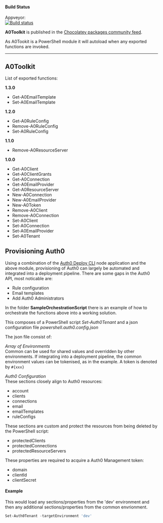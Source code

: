 #### Build Status
Appveyor:  
[![Build status](https://ci.appveyor.com/api/projects/status/05kpfdxqr0fskj59?svg=true)](https://ci.appveyor.com/project/amido/a0toolkit)

**A0Toolkit** is published in the [Chocolatey packages community feed](https://chocolatey.org/packages/A0Toolkit).

As A0Tookit is a PowerShell module it will autoload when any exported functions are invoked.


---
## A0Toolkit
List of exported functions:

**1.3.0**
* Get-A0EmailTemplate
* Set-A0EmailTemplate


**1.2.0**
* Get-A0RuleConfig
* Remove-A0RuleConfig
* Set-A0RuleConfig


**1.1.0**
* Remove-A0ResourceServer


**1.0.0**
* Get-A0Client
* Get-A0ClientGrants
* Get-A0Connection
* Get-A0EmailProvider
* Get-A0ResourceServer
* New-A0Connection
* New-A0EmailProvider
* New-A0Token
* Remove-A0Client
* Remove-A0Connection
* Set-A0Client
* Set-A0Connection
* Set-A0EmailProvider
* Set-A0Tenant  


## Provisioning Auth0
Using a combination of the [Auth0 Deploy CLI](https://github.com/auth0/auth0-deploy-cli) node application and the above module, provisioning of Auth0 can largely be automated and integrated into a deployment pipeline. There are some gaps in the Auth0 API, most noticable are:
* Rule configuration
* Email templates
* Add Auth0 Administrators

In the folder **SampleOrchestrationScript** there is an example of how to orchestrate the functions above into a working solution.

This composes of a PowerShell script *Set-Auth0Tenant* and a json configuration file *powershell.auth0.config.json* 

The json file consist of:

*Array of Environments*  
Common can be used for shared values and overridden by other environments. If integrating into a deployment pipeline, the common environment values can be tokenised, as in the example. A token is denoted by ```#{xxx}```

*Auth0 Configuration*  
These sections closely align to Auth0 resources:
* account
* clients
* connections
* email
* emailTemplates
* ruleConfigs

These sections are custom and protect the resources from being deleted by the PowerShell script:
* protectedClients
* protectedConnections
* protectedResourceServers

These properties are required to acquire a Auth0 Management token:
* domain
* clientId
* clientSecret


#### Example
This would load any sections/properties from the 'dev' environment and then any additional sections/properties from the common envrionment.  

```PowerShell
Set-Auth0Tenant -targetEnvironment 'dev'
```
